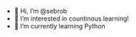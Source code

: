 - 👋 Hi, I’m @sebrob
- 👀 I’m interested in countinous learning!
- 🌱 I’m currently learning Python

<!---
sebrob/sebrob is a ✨ special ✨ repository because its `README.md` (this file) appears on your GitHub profile.
You can click the Preview link to take a look at your changes.
--->

